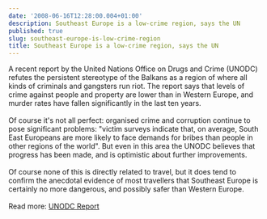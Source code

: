 ```yaml
---
date: '2008-06-16T12:28:00.004+01:00'
description: Southeast Europe is a low-crime region, says the UN
published: true
slug: southeast-europe-is-low-crime-region
title: Southeast Europe is a low-crime region, says the UN
---
```


A recent report by the United Nations Office on Drugs and Crime (UNODC) refutes the persistent stereotype of the Balkans as a region of where all kinds of criminals and gangsters run riot. The report says that levels of crime against people and property are lower than in Western Europe, and murder rates have fallen significantly in the last ten years.<br /><br />Of course it's not all perfect: organised crime and corruption continue to pose significant problems: "victim surveys indicate that, on average, South East Europeans are more likely to face demands for bribes than people in other regions of the world". But even in this area the UNODC believes that progress has been made, and is optimistic about further improvements.<br /><br />Of course none of this is directly related to travel, but it does tend to confirm the anecdotal evidence of most travellers that Southeast Europe is certainly no more dangerous, and possibly safer than Western Europe.<br /><br />Read more: <a href="http://www.unodc.org/unodc/en/frontpage/greater-stability-in-the-balkans-is-lowering-crime.html">UNODC Report</a>